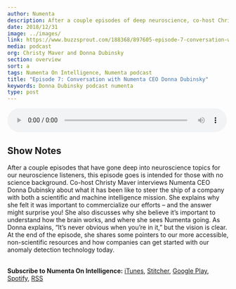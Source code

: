 ```yaml
---
author: Numenta
description: After a couple episodes of deep neuroscience, co-host Christy Maver takes us back to the business side of things in an interview with Numenta CEO Donna Dubinsky. They discuss the challenge of navigating a dual mission, why she believes it’s important even for non-neuroscientists to understand how the brain works, and where she believes the company is going.
date: 2018/12/31
image: ../images/
link: https://www.buzzsprout.com/188368/897605-episode-7-conversation-with-numenta-ceo-donna-dubinsky
media: podcast
org: Christy Maver and Donna Dubinsky
section: overview
sort: a
tags: Numenta On Intelligence, Numenta podcast
title: "Episode 7: Conversation with Numenta CEO Donna Dubinsky"
keywords: Donna Dubinsky podcast numenta
type: post
---
```


<audio controls preload="metadata" style=" width:500px;"> <source src=" https://www.buzzsprout.com/188368/897605-episode-7-conversation-with-numenta-ceo-donna-dubinsky" type="audio/mpeg">Your browser does not support the audio element. </audio>

## Show Notes

After a couple episodes that have gone deep into neuroscience topics for our neuroscience listeners, this episode goes is intended for those with no science background.  Co-host Christy Maver interviews Numenta CEO Donna Dubinsky about what it has been like to steer the ship of a company with both a scientific and machine intelligence mission.  She explains why she felt it was important to commercialize our efforts – and the answer might surprise you!  She also discusses why she believe it’s important to understand how the brain works, and where she sees Numenta going.  As Donna explains, “It’s never obvious when you’re in it,” but the vision is clear.  At the end of the episode, she shares some pointers to our more accessible, non-scientific resources and how companies can get started with our anomaly detection technology today.


<br>**Subscribe to Numenta On Intelligence:**  [iTunes](https://itunes.apple.com/us/podcast/numenta-on-intelligence/id1406940219), [Stitcher](https://www.stitcher.com/podcast/numenta-on-intelligence), [Google Play](https://play.google.com/music/listen?u=1#/ps/Iso5mnblc5aksx4k6etlz5243se), [Spotify](https://open.spotify.com/show/1vH1TuF6HR51D4rYAfF7aT?si=zqpeFHAKRc6H7s9fsabukg), [RSS](https://feeds.buzzsprout.com/188368.rss)
